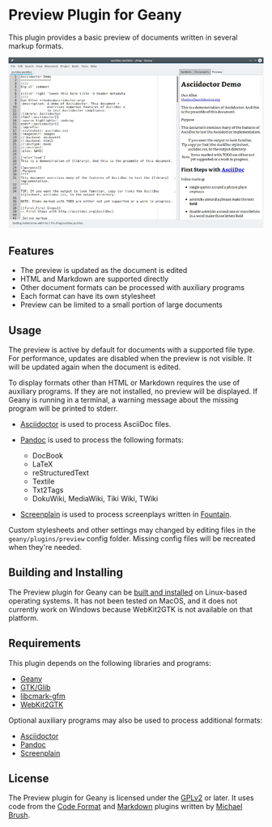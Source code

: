 # Preview Plugin for Geany

This plugin provides a basic preview of documents written in several markup formats.

![screenshot](docs/screenshot-908.jpg)

## Features

* The preview is updated as the document is edited
* HTML and Markdown are supported directly
* Other document formats can be processed with auxiliary programs
* Each format can have its own stylesheet
* Preview can be limited to a small portion of large documents

## Usage

The preview is active by default for documents with a supported file type.  For performance, updates are disabled when the preview is not visible.  It will be updated again when the document is edited.

To display formats other than HTML or Markdown requires the use of auxiliary programs.  If they are not installed, no preview will be displayed.  If Geany is running in a terminal, a warning message about the missing program will be printed to stderr.

* [Asciidoctor](https://asciidoctor.org/) is used to process AsciiDoc files.

* [Pandoc](https://pandoc.org/) is used to process the following formats:

  + DocBook
  + LaTeX
  + reStructuredText
  + Textile
  + Txt2Tags
  + DokuWiki, MediaWiki, Tiki Wiki, TWiki

* [Screenplain](https://github.com/vilcans/screenplain) is used to process screenplays written in [Fountain](https://www.fountain.io/).

Custom stylesheets and other settings may changed by editing files in the `geany/plugins/preview` config folder.  Missing config files will be recreated when they're needed.

## Building and Installing

The Preview plugin for Geany can be [built and installed](docs/Building_and_Installing.md) on Linux-based operating systems.  It has not been tested on MacOS, and it does not currently work on Windows because WebKit2GTK is not available on that platform.

## Requirements

This plugin depends on the following libraries and programs:

* [Geany](https://geany.org/)
* [GTK/Glib](http://www.gtk.org)
* [libcmark-gfm](https://github.com/github/cmark-gfm)
* [WebKit2GTK](http://webkitgtk.org)

Optional auxiliary programs may also be used to process additional formats:

* [Asciidoctor](https://asciidoctor.org/)
* [Pandoc](https://pandoc.org/)
* [Screenplain](https://github.com/vilcans/screenplain)

## License

The Preview plugin for Geany is licensed under the [GPLv2](COPYING) or later.  It uses code from the [Code Format](https://github.com/codebrainz/code-format/) and [Markdown](https://plugins.geany.org/markdown.html) plugins written by [Michael Brush](https://github.com/codebrainz).
